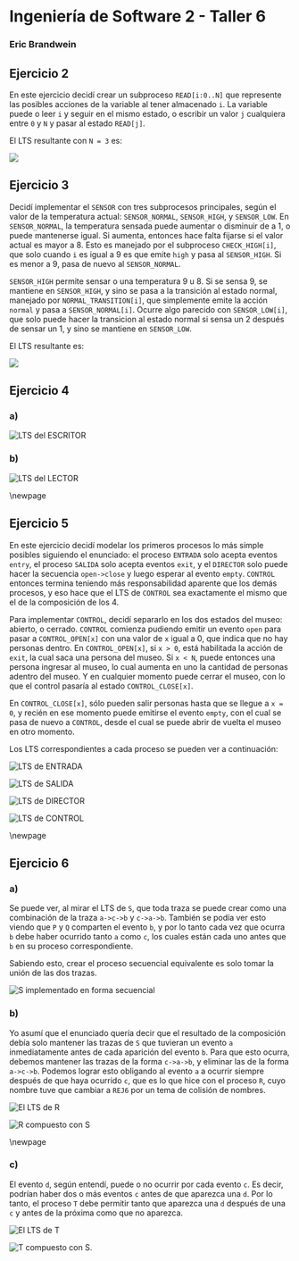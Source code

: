# Ingeniería de Software 2 - Taller 6
### Eric Brandwein

## Ejercicio 2
En este ejercicio decidí crear un subproceso `READ[i:0..N]` que represente
las posibles acciones de la variable al tener almacenado `i`.
La variable puede o leer `i` y seguir en el mismo estado, o escribir
un valor `j` cualquiera entre `0` y `N` y pasar al estado `READ[j]`.

El LTS resultante con `N = 3` es:

![](./imagenes/ej2.png)

## Ejercicio 3

Decidí implementar el `SENSOR` con tres subprocesos principales, según el valor
de la temperatura actual: `SENSOR_NORMAL`, `SENSOR_HIGH`, y `SENSOR_LOW`.
En `SENSOR_NORMAL`, la temperatura sensada puede aumentar o disminuir de a 1,
o puede mantenerse igual. Si aumenta, entonces hace falta fijarse si el valor
actual es mayor a 8. Esto es manejado por el subproceso `CHECK_HIGH[i]`, que solo cuando
`i` es igual a 9 es que emite `high` y pasa al `SENSOR_HIGH`. Si es menor a 9,
pasa de nuevo al `SENSOR_NORMAL`.

`SENSOR_HIGH` permite sensar o una temperatura 9 u 8. Si se sensa 9, se mantiene en
`SENSOR_HIGH`, y sino se pasa a la transición al estado normal, manejado por
`NORMAL_TRANSITION[i]`, que simplemente emite la acción `normal` y pasa a `SENSOR_NORMAL[i]`.
Ocurre algo parecido con `SENSOR_LOW[i]`, que solo puede hacer la transicion
al estado normal si sensa un 2 después de sensar un 1, y sino se mantiene en `SENSOR_LOW`.

El LTS resultante es:

![](./imagenes/ej3.png)

## Ejercicio 4
### a)

![LTS del `ESCRITOR`](./imagenes/ej4-escritor.png)

### b)

![LTS del `LECTOR`](./imagenes/ej4-lector.png)

\newpage

## Ejercicio 5

En este ejercicio decidí modelar los primeros procesos lo más simple posibles
siguiendo el enunciado: el proceso `ENTRADA` solo acepta eventos `entry`,
el proceso `SALIDA` solo acepta eventos `exit`, y el `DIRECTOR` solo puede hacer
la secuencia `open->close` y luego esperar al evento `empty`.
`CONTROL` entonces termina teniendo más responsabilidad aparente que los demás
procesos, y eso hace que el LTS de `CONTROL` sea exactamente el mismo que el
de la composición de los 4.

Para implementar `CONTROL`, decidí separarlo en los dos estados del museo:
abierto, o cerrado. `CONTROL` comienza pudiendo emitir un evento `open` para pasar
a `CONTROL_OPEN[x]` con una valor de `x` igual a 0,
que indica que no hay personas dentro. En `CONTROL_OPEN[x]`,
si `x > 0`, está habilitada la acción de `exit`, la cual saca una persona del museo.
Si `x < N`, puede entonces una persona ingresar al museo, lo cual aumenta en
uno la cantidad de personas adentro del museo.
Y en cualquier momento puede cerrar el museo, con lo que el control pasaría al estado
`CONTROL_CLOSE[x]`.

En `CONTROL_CLOSE[x]`, sólo pueden salir personas hasta que se llegue a `x = 0`, y
recién en ese momento puede emitirse el evento `empty`, con el cual se pasa de nuevo
a `CONTROL`, desde el cual se puede abrir de vuelta el museo en otro momento.

Los LTS correspondientes a cada proceso se pueden ver a continuación:

![LTS de `ENTRADA`](./imagenes/ej5-entrada.png)

![LTS de `SALIDA`](./imagenes/ej5-salida.png)

![LTS de `DIRECTOR`](./imagenes/ej5-director.png)

![LTS de `CONTROL`](./imagenes/ej5-control.png)

\newpage

## Ejercicio 6

### a)

Se puede ver, al mirar el LTS de `S`, que toda traza se puede crear como
una combinación de la traza `a->c->b` y `c->a->b`. También se podía ver esto
viendo que `P` y `Q` comparten el evento `b`, y por lo tanto cada vez que
ocurra `b` debe haber ocurrido tanto `a` como `c`, los cuales están cada uno antes
que `b` en su proceso correspondiente.

Sabiendo esto, crear el proceso secuencial equivalente es solo tomar la unión de
las dos trazas.


![S implementado en forma secuencial](./imagenes/ej6-a.png)

### b)

Yo asumí que el enunciado quería decir que el resultado de la composición debía solo
mantener las trazas de `S` que tuvieran un evento `a` inmediatamente antes de cada aparición
del evento `b`. Para que esto ocurra, debemos mantener las trazas de la forma
`c->a->b`, y eliminar las de la forma `a->c->b`. Podemos lograr esto obligando al evento `a`
a ocurrir siempre después de que haya ocurrido `c`, que es lo que hice con el proceso
`R`, cuyo nombre tuve que cambiar a `REJ6` por un tema de colisión de nombres.


![El LTS de R](./imagenes/ej6-b.png)

![R compuesto con S](./imagenes/ej6-b-compuesto.png)

\newpage
### c)

El evento `d`, según entendí, puede o no ocurrir por cada evento `c`. Es decir, podrían
haber dos o más eventos `c` antes de que aparezca una `d`. Por lo tanto,
el proceso `T` debe permitir tanto que aparezca una `d` después de una `c` y antes
de la próxima como que no aparezca.

![El LTS de T](./imagenes/ej6-c-T.png)

![T compuesto con S.](./imagenes/ej6-c-compuesto.png)
